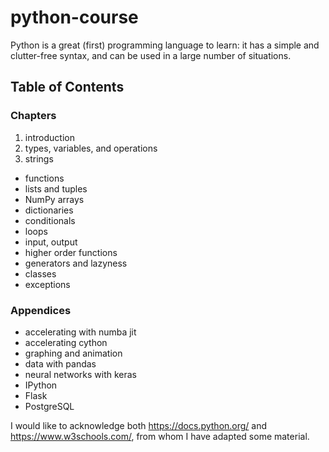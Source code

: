 # python-course

Python is a great (first) programming language to learn: it has a simple and clutter-free syntax, and can be used in a large number of situations.


## Table of Contents

### Chapters
 1. introduction
 2. types, variables, and operations
 3. strings
 - functions
 - lists and tuples
 - NumPy arrays
 - dictionaries
 - conditionals
 - loops
 - input, output
 - higher order functions
 - generators and lazyness
 - classes
 - exceptions

### Appendices
 - accelerating with numba jit
 - accelerating cython
 - graphing and animation
 - data with pandas
 - neural networks with keras
 - IPython
 - Flask
 - PostgreSQL


I would like to acknowledge both https://docs.python.org/ and https://www.w3schools.com/, from whom I have adapted some material.
